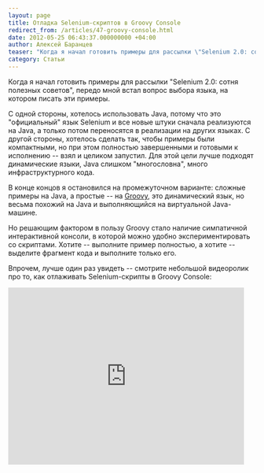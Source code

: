 ```yaml
---
layout: page
title: Отладка Selenium-скриптов в Groovy Console
redirect_from: /articles/47-groovy-console.html
date: 2012-05-25 06:43:37.000000000 +04:00
author: Алексей Баранцев
teaser: "Когда я начал готовить примеры для рассылки \"Selenium 2.0: сотня полезных советов\", передо мной встал вопрос выбора языка, на котором писать эти примеры. С одной стороны, хотелось использовать Java, потому что это \"официальный\" язык Selenium и все новые штуки сначала реализуются на Java, а только потом переносятся в реализации на других языках. С другой стороны, хотелось сделать так, чтобы примеры были компактными, но при этом полностью завершенными и готовыми к исполнению -- взял и целиком запустил. Для этой цели лучше подходят динамические языки, Java слишком \"многословна\", много инфраструктурного кода. В конце концов я остановился на промежуточном варианте: сложные примеры на Java, а простые -- на Groovy, это динамический язык, но весьма похожий на Java и выполняющийся на виртуальной Java-машине. Но решающим фактором в пользу Groovy стало наличие симпатичной интерактивной консоли, в которой можно удобно экспериментировать со скриптами. Хотите -- выполните пример полностью, а хотите -- выделите фрагмент кода и выполните только его."
category: Статьи
---
```

Когда я начал готовить примеры для рассылки "Selenium 2.0: сотня полезных советов", передо мной встал вопрос выбора языка, на котором писать эти примеры.

С одной стороны, хотелось использовать Java, потому что это "официальный" язык Selenium и все новые штуки сначала реализуются на Java, а только потом переносятся в реализации на других языках. С другой стороны, хотелось сделать так, чтобы примеры были компактными, но при этом полностью завершенными и готовыми к исполнению -- взял и целиком запустил. Для этой цели лучше подходят динамические языки, Java слишком "многословна", много инфраструктурного кода.

В конце концов я остановился на промежуточном варианте: сложные примеры на Java, а простые -- на [Groovy](http://groovy.codehaus.org/), это динамический язык, но весьма похожий на Java и выполняющийся на виртуальной Java-машине.

Но решающим фактором в пользу Groovy стало наличие симпатичной интерактивной консоли, в которой можно удобно экспериментировать со скриптами. Хотите -- выполните пример полностью, а хотите -- выделите фрагмент кода и выполните только его.

Впрочем, лучше один раз увидеть -- смотрите небольшой видеоролик про то, как отлаживать Selenium-скрипты в Groovy Console:

<iframe src="http://www.youtube.com/embed/Jx9r4Q58JYQ" frameborder="0" width="480" height="360"></iframe>

